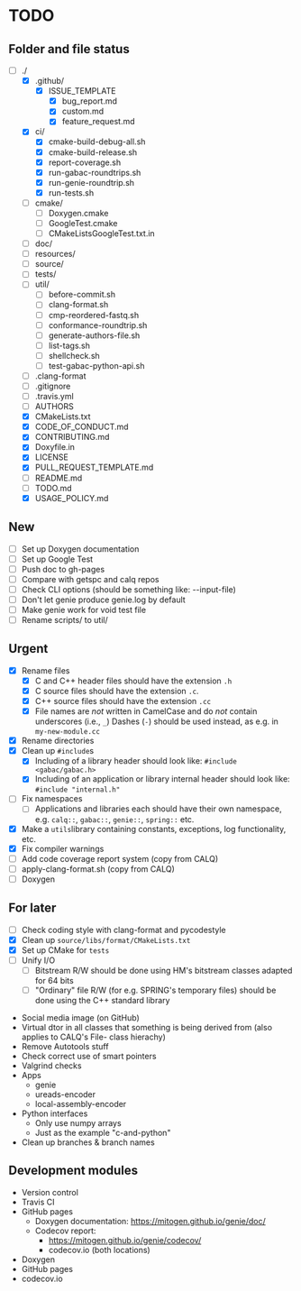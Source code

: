 # TODO

## Folder and file status

- [ ] ./
  - [x] .github/
    - [x] ISSUE_TEMPLATE
      - [x] bug_report.md
      - [x] custom.md
      - [x] feature_request.md
  - [x] ci/
    - [x] cmake-build-debug-all.sh
    - [x] cmake-build-release.sh
    - [x] report-coverage.sh
    - [x] run-gabac-roundtrips.sh
    - [x] run-genie-roundtrip.sh
    - [x] run-tests.sh
  - [ ] cmake/
    - [ ] Doxygen.cmake
    - [ ] GoogleTest.cmake
    - [ ] CMakeListsGoogleTest.txt.in
  - [ ] doc/
  - [ ] resources/
  - [ ] source/
  - [ ] tests/
  - [ ] util/
    - [ ] before-commit.sh
    - [ ] clang-format.sh
    - [ ] cmp-reordered-fastq.sh
    - [ ] conformance-roundtrip.sh
    - [ ] generate-authors-file.sh
    - [ ] list-tags.sh
    - [ ] shellcheck.sh
    - [ ] test-gabac-python-api.sh
  - [ ] .clang-format
  - [ ] .gitignore
  - [ ] .travis.yml
  - [ ] AUTHORS
  - [x] CMakeLists.txt
  - [x] CODE_OF_CONDUCT.md
  - [x] CONTRIBUTING.md
  - [x] Doxyfile.in
  - [x] LICENSE
  - [x] PULL_REQUEST_TEMPLATE.md
  - [ ] README.md
  - [ ] TODO.md
  - [x] USAGE_POLICY.md

## New

- [ ] Set up Doxygen documentation
- [ ] Set up Google Test
- [ ] Push doc to gh-pages
- [ ] Compare with getspc and calq repos
- [ ] Check CLI options (should be something like: --input-file)
- [ ] Don't let genie produce genie.log by default
- [ ] Make genie work for void test file
- [ ] Rename scripts/ to util/

## Urgent

- [x] Rename files
  - [x] C and C++ header files should have the extension ``.h``
  - [x] C source files should have the extension ``.c``.
  - [x] C++ source files should have the extension ``.cc``
  - [x] File names are *not* written in CamelCase and do *not* contain underscores (i.e., ``_``) Dashes (``-``) should be used instead, as e.g. in ``my-new-module.cc``
- [x] Rename directories
- [x] Clean up ``#include``s
  - [x] Including of a library header should look like: ``#include <gabac/gabac.h>``
  - [x] Including of an application or library internal header should look like: ``#include "internal.h"``
- [ ] Fix namespaces
  - [ ] Applications and libraries each should have their own namespace, e.g. ``calq::``, ``gabac::``, ``genie::``, ``spring::`` etc.
- [x] Make a ``utils``library containing constants, exceptions, log functionality, etc.
- [x] Fix compiler warnings
- [ ] Add code coverage report system (copy from CALQ)
- [ ] apply-clang-format.sh (copy from CALQ)
- [ ] Doxygen

## For later

- [ ] Check coding style with clang-format and pycodestyle
- [x] Clean up ``source/libs/format/CMakeLists.txt``
- [x] Set up CMake for ``tests``
- [ ] Unify I/O
  - [ ] Bitstream R/W should be done using HM's bitstream classes adapted for 64 bits
  - [ ] "Ordinary" file R/W (for e.g. SPRING's temporary files) should be done using the C++ standard library
- Social media image (on GitHub)
- Virtual dtor in all classes that something is being derived from (also applies to CALQ's File- class hierachy)
- Remove Autotools stuff
- Check correct use of smart pointers
- Valgrind checks
- Apps
  - genie
  - ureads-encoder
  - local-assembly-encoder
- Python interfaces
  - Only use numpy arrays
  - Just as the example "c-and-python"
- Clean up branches & branch names

## Development modules

- Version control
- Travis CI
- GitHub pages
  - Doxygen documentation: https://mitogen.github.io/genie/doc/
  - Codecov report:
    - https://mitogen.github.io/genie/codecov/
    - codecov.io (both locations)
- Doxygen
- GitHub pages
- codecov.io
